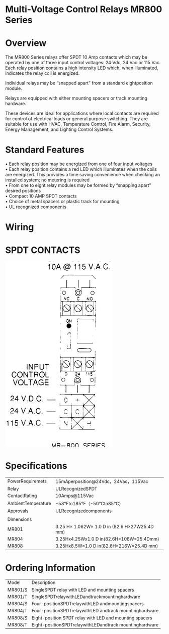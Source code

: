 # Multi-Voltage Control Relays MR800 Series  

# Overview  

The MR800 Series relays offer SPDT 10 Amp contacts which may be operated by one of three input control voltages: 24 Vdc, 24 Vac or 115 Vac. Each relay position contains a high intensity LED which, when illuminated, indicates the relay coil is energized.  

Individual relays may be “snapped apart” from a standard eightposition module.  

Relays are equipped with either mounting spacers or track mounting hardware.  

These devices are ideal for applications where local contacts are required for control of electrical loads or general purpose switching. They are suitable for use with HVAC, Temperature Control, Fire Alarm, Security, Energy Management, and Lighting Control Systems.  

# Standard Features  

•	 Each relay position may be energized from one of four input voltages   
•	 Each relay position contains a red LED which illuminates when the coils are energized. This provides a time saving convenience when checking an installed system; no metering is required   
•	 From one to eight relay modules may be formed by “snapping apart” desired positions   
•	 Compact 10 AMP SPDT contacts   
•	 Choice of metal spacers or plastic track for mounting   
•	 UL recognized components  

# Wiring  

# SPDT CONTACTS  

![](images/7d8cacff01aa07bdd3401f87236ea63df26008ebb24c63d598971c7c6fc74464.jpg)  

# Specifications  

<html><body><table><tr><td>PowerRequiremets</td><td>15mAperposition@24Vdc，24Vac，115Vac</td></tr><tr><td>Relay</td><td>ULRecognizedSPDT</td></tr><tr><td>ContactRating</td><td>10Amps@115Vac</td></tr><tr><td>AmbientTemperature</td><td>-58°Fto185°F（-50°Cto85°C）</td></tr><tr><td>Approvals</td><td>ULRecognizedcomponents</td></tr><tr><td colspan="2"></td></tr><tr><td>Dimensions</td><td></td></tr><tr><td>MR801</td><td>3.25 H× 1.062W× 1.0 D in (82.6 H×27W25.4D mm)</td></tr><tr><td>MR804</td><td>3.25Hx4.25Wx1.0 D in(82.6H×108W×25.4Dmm)</td></tr><tr><td>MR808</td><td>3.25Hx8.5W×1.0 D in(82.6H×216W×25.4D mm)</td></tr></table></body></html>  

# Ordering Information  

<html><body><table><tr><td>Model</td><td>Description</td></tr><tr><td>MR801/S</td><td>SingleSPDT relay with LED and mounting spacers</td></tr><tr><td>MR801/T</td><td>SingleSPDTrelaywithLEDandtrackmountinghardware</td></tr><tr><td>MR804/S</td><td>Four-positionSPDTrelaywithLED andmountingspacers</td></tr><tr><td>MR804/T</td><td>Four-positionSPDTrelaywithLED andtrack mountinghardware</td></tr><tr><td>MR808/S</td><td>Eight-position SPDT relay with LED and mounting spacers</td></tr><tr><td>MR808/T</td><td>Eight-positionSPDTrelaywithLEDandtrack mountinghardware</td></tr></table></body></html>  